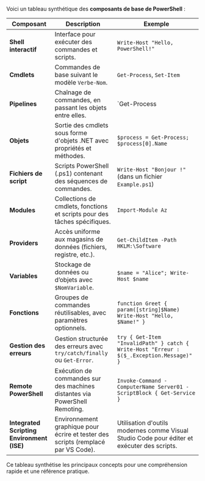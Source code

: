 Voici un tableau synthétique des **composants de base de PowerShell** :

| **Composant**         | **Description**                                                                 | **Exemple**                                                                                 |
|------------------------|---------------------------------------------------------------------------------|---------------------------------------------------------------------------------------------|
| **Shell interactif**   | Interface pour exécuter des commandes et scripts.                              | `Write-Host "Hello, PowerShell!"`                                                          |
| **Cmdlets**            | Commandes de base suivant le modèle `Verbe-Nom`.                               | `Get-Process`, `Set-Item`                                                                  |
| **Pipelines**          | Chaînage de commandes, en passant les objets entre elles.                     | `Get-Process | Sort-Object CPU -Descending`                                                |
| **Objets**             | Sortie des cmdlets sous forme d'objets .NET avec propriétés et méthodes.       | `$process = Get-Process; $process[0].Name`                                                |
| **Fichiers de script** | Scripts PowerShell (.ps1) contenant des séquences de commandes.               | `Write-Host "Bonjour !"` (dans un fichier `Example.ps1`)                                   |
| **Modules**            | Collections de cmdlets, fonctions et scripts pour des tâches spécifiques.     | `Import-Module Az`                                                                         |
| **Providers**          | Accès uniforme aux magasins de données (fichiers, registre, etc.).            | `Get-ChildItem -Path HKLM:\Software`                                                      |
| **Variables**          | Stockage de données ou d’objets avec `$NomVariable`.                          | `$name = "Alice"; Write-Host $name`                                                       |
| **Fonctions**          | Groupes de commandes réutilisables, avec paramètres optionnels.               | `function Greet { param([string]$Name) Write-Host "Hello, $Name!" }`                       |
| **Gestion des erreurs**| Gestion structurée des erreurs avec `try/catch/finally` ou `Get-Error`.       | `try { Get-Item "InvalidPath" } catch { Write-Host "Erreur : $($_.Exception.Message)" }`   |
| **Remote PowerShell**  | Exécution de commandes sur des machines distantes via PowerShell Remoting.    | `Invoke-Command -ComputerName Server01 -ScriptBlock { Get-Service }`                      |
| **Integrated Scripting Environment (ISE)** | Environnement graphique pour écrire et tester des scripts (remplacé par VS Code). | Utilisation d'outils modernes comme Visual Studio Code pour éditer et exécuter des scripts.|

Ce tableau synthétise les principaux concepts pour une compréhension rapide et une référence pratique.